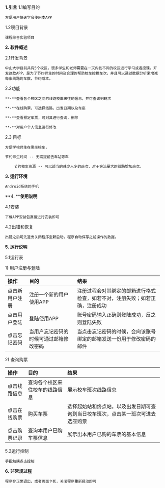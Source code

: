 **1.引言**
1.1编写目的

	方便用户快速学会使用本APP
	
1.2项目背景

	课程综合实验项目
	
**2. 软件概述**

2.1开发背景

	中山大学目前共有5个校区，很多学生和老师需要在一天内到不同的校区进行学习或者授课。开发这款APP，是为了节约师生的时间及合理的帮助校车按排车次，并且可以通过数据分析来增减每条线路的车数，节约成本。
2.2功能

	**·**查看各个校区之间的线路校车来往的信息，并可查询到班次
	
	**·**在线购票，可选择线路，出发日期以及车座
	
	**·**查看预定车票，可对其进行查询，删除
	
	**·**对用户个人信息进行修改
	
2.3 目标

	方便学校师生在乘坐校车，
	
	节约师生时间 -- 无需提前去车站等车
	
        节约校车资源 -- 可以适当的减少人少的班次，对于客流量大的线路增加班次。

**3. 运行环境**

	Android系统的手机
	
**4. ****使用说明**

4.1安装

	下载APP安装包直接进行安装即可
	
4.2出错和恢复

	出错之后可先退出关闭程序重新启动，程序自动保存之前操作的数据。  
	
**5. 运行说明**

5.1运行表

1) 用户注册与登陆

| 操作   | 目的   | 结果   | 
|:----|:----|:----|
| 点击新用户注册   | 注册一个新的用户使用APP   | 注册过程会对其绑定的邮箱进行格式检查，如若不对，注册失败；如若正确，注册成功   | 
| 点击用户登陆   | 登陆使用APP   | 账号密码输入正确则登陆成功，反之则登陆失败   | 
| 点击忘记密码   | 当用户忘记密码的时候可通过邮箱修改密码   | 当点击忘记密码的时候，会向该账号绑定的邮箱发送一份用于修改密码的邮件   | 


2) 查询购票

| 操作   | 目的   | 结果   | 
|:----|:----|:----|
| 点击线路信息   | 查询各个校区来往校车的线路信息   | 展示校车班次线路信息   | 
| 点击在线购票   | 购买车票   | 选择起始站和终点站，以及出发日期可查询到当日校车班次，点击某一班次可进去选座购票   | 
| 点击购票记录   | 查询本用户已购车票信息   | 展示出本用户已购的车票的基本信息   | 


5.2运行控制

	手指触摸点击控制
	
**6. 非常规过程**

	程序非正常退出，或者页面卡死，关闭程序重新启动即可


